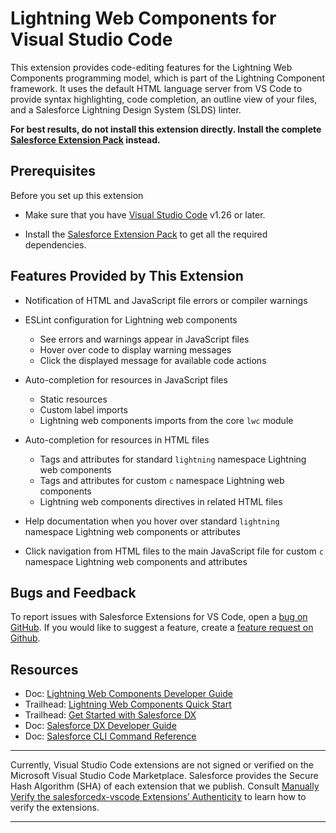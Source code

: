 # Lightning Web Components for Visual Studio Code

This extension provides code-editing features for the Lightning Web Components programming model, which is part of the Lightning Component framework. It uses the default HTML language server from VS Code to provide syntax highlighting, code completion, an outline view of your files, and a Salesforce Lightning Design System (SLDS) linter.

**For best results, do not install this extension directly. Install the complete [Salesforce Extension Pack](https://marketplace.visualstudio.com/items?itemName=salesforce.salesforcedx-vscode) instead.**

## Prerequisites

Before you set up this extension

* Make sure that you have [Visual Studio Code](https://code.visualstudio.com/download) v1.26 or later.

* Install the [Salesforce Extension Pack](https://marketplace.visualstudio.com/items?itemName=salesforce.salesforcedx-vscode) to get all the required dependencies.

## Features Provided by This Extension

* Notification of HTML and JavaScript file errors or compiler warnings

* ESLint configuration for Lightning web components
    * See errors and warnings appear in JavaScript files
    * Hover over code to display warning messages
    * Click the displayed message for available code actions
  
* Auto-completion for resources in JavaScript files
    * Static resources
    * Custom label imports
    * Lightning web components imports from the core `lwc` module

* Auto-completion for resources in HTML files
    * Tags and attributes for standard `lightning` namespace Lightning web components
    * Tags and attributes for custom `c` namespace Lightning web components
    * Lightning web components directives in related HTML files
  
* Help documentation when you hover over standard `lightning` namespace Lightning web components or attributes

* Click navigation from HTML files to the main JavaScript file for custom `c` namespace Lightning web components and attributes
  

## Bugs and Feedback

To report issues with Salesforce Extensions for VS Code, open a [bug on GitHub](https://github.com/forcedotcom/salesforcedx-vscode/issues/new?template=Bug_report.md). If you would like to suggest a feature, create a [feature request on Github](https://github.com/forcedotcom/salesforcedx-vscode/issues/new?template=Feature_request.md).

## Resources

- Doc: [Lightning Web Components Developer Guide](https://component-library-dev.herokuapp.com/docs/component-library/documentation/lwc)
- Trailhead: [Lightning Web Components Quick Start](https://trailhead.salesforce.com/content/learn/projects/quick-start-lightning-web-components/)
- Trailhead: [Get Started with Salesforce DX](https://trailhead.salesforce.com/trails/sfdx_get_started)
- Doc: [Salesforce DX Developer Guide](https://developer.salesforce.com/docs/atlas.en-us.sfdx_dev.meta/sfdx_dev)
- Doc: [Salesforce CLI Command Reference](https://developer.salesforce.com/docs/atlas.en-us.sfdx_cli_reference.meta/sfdx_cli_reference/)


---

Currently, Visual Studio Code extensions are not signed or verified on the Microsoft Visual Studio Code Marketplace. Salesforce provides the Secure Hash Algorithm (SHA) of each extension that we publish. Consult [Manually Verify the salesforcedx-vscode Extensions’ Authenticity](https://developer.salesforce.com/media/vscode/SHA256.md) to learn how to verify the extensions.

---
